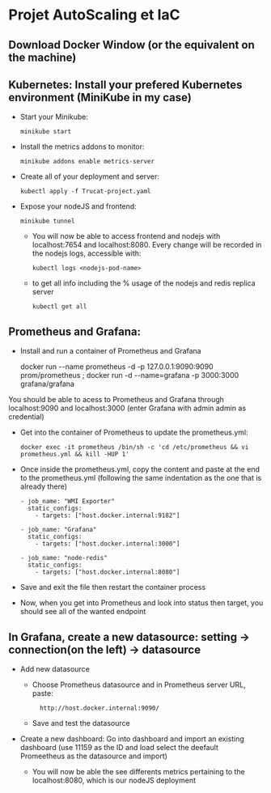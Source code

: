 # Projet AutoScaling et IaC

## Download Docker Window (or the equivalent on the machine)

## Kubernetes: Install your prefered Kubernetes environment (MiniKube in my case)

  - Start your Minikube:
  
        minikube start
    
  - Install the metrics addons to monitor:
  
        minikube addons enable metrics-server
    
  - Create all of your deployment and server:

        kubectl apply -f Trucat-project.yaml
    
  - Expose your nodeJS and frontend:

        minikube tunnel 
    
    - You will now be able to access frontend and nodejs with localhost:7654 and localhost:8080. Every change will be recorded in the nodejs logs, accessible with:

          kubectl logs <nodejs-pod-name>

    - to get all info including the % usage of the nodejs and redis replica server

          kubectl get all
  
   

## Prometheus and Grafana: 

  - Install and run a container of Prometheus and Grafana 
    
    docker run --name prometheus -d -p 127.0.0.1:9090:9090 prom/prometheus ; docker run -d --name=grafana -p 3000:3000 grafana/grafana

  You should be able to acess to Prometheus and Grafana through localhost:9090 and localhost:3000 (enter Grafana with admin admin as credential)
  - Get into the container of Prometheus to update the prometheus.yml: 
    
        docker exec -it prometheus /bin/sh -c 'cd /etc/prometheus && vi prometheus.yml && kill -HUP 1' 
        
  - Once inside the prometheus.yml, copy the content and paste at the end to the prometheus.yml (following the same indentation as the one that is already there)

        - job_name: "WMI Exporter"
          static_configs:
            - targets: ["host.docker.internal:9182"]
    
        - job_name: "Grafana"
          static_configs:
            - targets: ["host.docker.internal:3000"]
    
        - job_name: "node-redis"
          static_configs:
            - targets: ["host.docker.internal:8080"]

  - Save and exit the file then restart the container process

  - Now, when you get into Prometheus and look into status then target, you should see all of the wanted endpoint

## In Grafana, create a new datasource: setting -> connection(on the left) -> datasource
  - Add new datasource
    - Choose Prometheus datasource and in Prometheus server URL, paste:
      
            http://host.docker.internal:9090/

    - Save and test the datasource
        
  - Create a new dashboard: Go into dashboard and import an existing dashboard (use 11159 as the ID and load select the deefault Promeetheus as the datasource and import)
      - You will now be able the see differents metrics pertaining to the localhost:8080, which is our nodeJS deployment    



